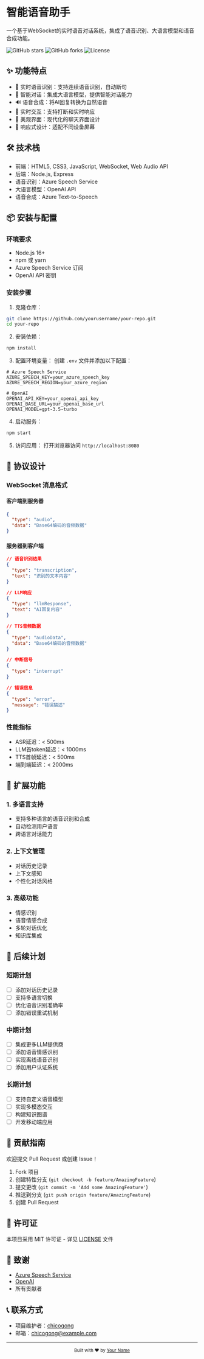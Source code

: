 # 智能语音助手

一个基于WebSocket的实时语音对话系统，集成了语音识别、大语言模型和语音合成功能。

![GitHub stars](https://img.shields.io/github/stars/yourusername/your-repo?style=social)
![GitHub forks](https://img.shields.io/github/forks/yourusername/your-repo?style=social)
![License](https://img.shields.io/github/license/yourusername/your-repo)

## ✨ 功能特点

- 🎤 实时语音识别：支持连续语音识别，自动断句
- 🤖 智能对话：集成大语言模型，提供智能对话能力
- 🔊 语音合成：将AI回复转换为自然语音
- 🚀 实时交互：支持打断和实时响应
- 🎨 美观界面：现代化的聊天界面设计
- 📱 响应式设计：适配不同设备屏幕

## 🛠️ 技术栈

- 前端：HTML5, CSS3, JavaScript, WebSocket, Web Audio API
- 后端：Node.js, Express
- 语音识别：Azure Speech Service
- 大语言模型：OpenAI API
- 语音合成：Azure Text-to-Speech

## 📦 安装与配置

### 环境要求

- Node.js 16+
- npm 或 yarn
- Azure Speech Service 订阅
- OpenAI API 密钥

### 安装步骤

1. 克隆仓库：
```bash
git clone https://github.com/yourusername/your-repo.git
cd your-repo
```

2. 安装依赖：
```bash
npm install
```

3. 配置环境变量：
创建 `.env` 文件并添加以下配置：
```env
# Azure Speech Service
AZURE_SPEECH_KEY=your_azure_speech_key
AZURE_SPEECH_REGION=your_azure_region

# OpenAI
OPENAI_API_KEY=your_openai_api_key
OPENAI_BASE_URL=your_openai_base_url
OPENAI_MODEL=gpt-3.5-turbo
```

4. 启动服务：
```bash
npm start
```

5. 访问应用：
打开浏览器访问 `http://localhost:8080`

## 🔌 协议设计

### WebSocket 消息格式

#### 客户端到服务器
```json
{
  "type": "audio",
  "data": "Base64编码的音频数据"
}
```

#### 服务器到客户端
```json
// 语音识别结果
{
  "type": "transcription",
  "text": "识别的文本内容"
}

// LLM响应
{
  "type": "llmResponse",
  "text": "AI回复内容"
}

// TTS音频数据
{
  "type": "audioData",
  "data": "Base64编码的音频数据"
}

// 中断信号
{
  "type": "interrupt"
}

// 错误信息
{
  "type": "error",
  "message": "错误描述"
}
```

### 性能指标

- ASR延迟：< 500ms
- LLM首token延迟：< 1000ms
- TTS首帧延迟：< 500ms
- 端到端延迟：< 2000ms

## 🚀 扩展功能

### 1. 多语言支持
- 支持多种语言的语音识别和合成
- 自动检测用户语言
- 跨语言对话能力

### 2. 上下文管理
- 对话历史记录
- 上下文感知
- 个性化对话风格

### 3. 高级功能
- 情感识别
- 语音情感合成
- 多轮对话优化
- 知识库集成

## 📅 后续计划

### 短期计划
- [ ] 添加对话历史记录
- [ ] 支持多语言切换
- [ ] 优化语音识别准确率
- [ ] 添加错误重试机制

### 中期计划
- [ ] 集成更多LLM提供商
- [ ] 添加语音情感识别
- [ ] 实现离线语音识别
- [ ] 添加用户认证系统

### 长期计划
- [ ] 支持自定义语音模型
- [ ] 实现多模态交互
- [ ] 构建知识图谱
- [ ] 开发移动端应用

## 🤝 贡献指南

欢迎提交 Pull Request 或创建 Issue！

1. Fork 项目
2. 创建特性分支 (`git checkout -b feature/AmazingFeature`)
3. 提交更改 (`git commit -m 'Add some AmazingFeature'`)
4. 推送到分支 (`git push origin feature/AmazingFeature`)
5. 创建 Pull Request

## 📄 许可证

本项目采用 MIT 许可证 - 详见 [LICENSE](LICENSE) 文件

## 🙏 致谢

- [Azure Speech Service](https://azure.microsoft.com/services/cognitive-services/speech-services/)
- [OpenAI](https://openai.com/)
- 所有贡献者

## 📞 联系方式

- 项目维护者：[chicogong](https://github.com/yourusername)
- 邮箱：chicogong@example.com

---

<div align="center">
  <sub>Built with ❤️ by <a href="https://github.com/yourusername">Your Name</a></sub>
</div> 